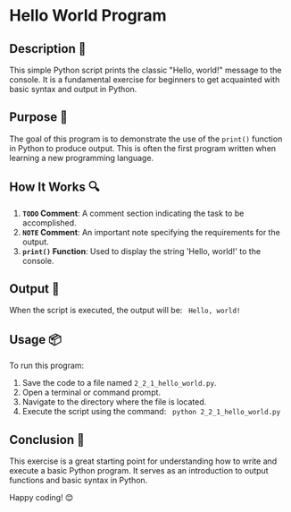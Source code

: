 # Hello World Program

## Description 📝
This simple Python script prints the classic "Hello, world!" message to the console.
It is a fundamental exercise for beginners to get acquainted with basic syntax and output in Python.

## Purpose 🎯
The goal of this program is to demonstrate the use of the `print()` function in Python to produce output.
This is often the first program written when learning a new programming language.

## How It Works 🔍
1. **`TODO` Comment**: A comment section indicating the task to be accomplished.
2. **`NOTE` Comment**: An important note specifying the requirements for the output.
3. **`print()` Function**: Used to display the string 'Hello, world!' to the console.

## Output 📜
When the script is executed, the output will be:
    ` Hello, world!`

## Usage 📦
To run this program:
1. Save the code to a file named `2_2_1_hello_world.py`.
2. Open a terminal or command prompt.
3. Navigate to the directory where the file is located.
4. Execute the script using the command:
    ` python 2_2_1_hello_world.py`

## Conclusion 🚀
This exercise is a great starting point for understanding how to write and execute a basic Python program.
It serves as an introduction to output functions and basic syntax in Python.

Happy coding! 😊